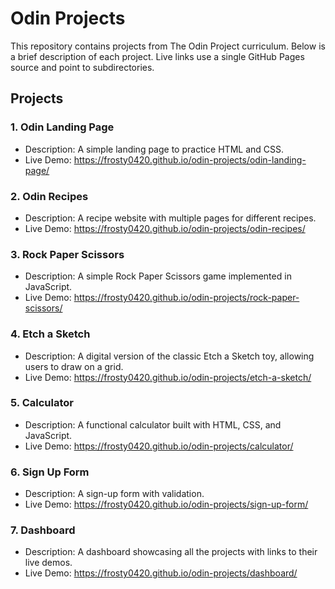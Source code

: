 # Odin Projects

This repository contains projects from The Odin Project curriculum. Below is a brief description of each project. Live links use a single GitHub Pages source and point to subdirectories.

## Projects

### 1. Odin Landing Page
- Description: A simple landing page to practice HTML and CSS.
- Live Demo: https://frosty0420.github.io/odin-projects/odin-landing-page/

### 2. Odin Recipes
- Description: A recipe website with multiple pages for different recipes.
- Live Demo: https://frosty0420.github.io/odin-projects/odin-recipes/

### 3. Rock Paper Scissors
- Description: A simple Rock Paper Scissors game implemented in JavaScript.
- Live Demo: https://frosty0420.github.io/odin-projects/rock-paper-scissors/

### 4. Etch a Sketch
- Description: A digital version of the classic Etch a Sketch toy, allowing users to draw on a grid.
- Live Demo: https://frosty0420.github.io/odin-projects/etch-a-sketch/

### 5. Calculator
- Description: A functional calculator built with HTML, CSS, and JavaScript.
- Live Demo: https://frosty0420.github.io/odin-projects/calculator/

### 6. Sign Up Form
- Description: A sign-up form with validation.
- Live Demo: https://frosty0420.github.io/odin-projects/sign-up-form/

### 7. Dashboard
- Description: A dashboard showcasing all the projects with links to their live demos.
- Live Demo: https://frosty0420.github.io/odin-projects/dashboard/